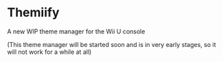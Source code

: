 # Themiify
A new WIP theme manager for the Wii U console

(This theme manager will be started soon and is in very early stages, so it will not work for a while at all)
